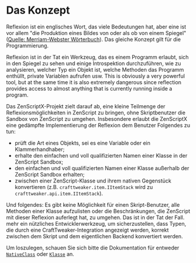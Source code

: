 # Das Konzept

Reflexion ist ein englisches Wort, das viele Bedeutungen hat, aber eine ist vor allem "die Produktion eines Bildes von oder als ob von einem Spiegel" ([Quelle: Merriam-Webster Wörterbuch](https://www.merriam-webster.com/dictionary/reflection)). Das gleiche Konzept gilt für die Programmierung.

Reflexion ist in der Tat ein Werkzeug, das es einem Programm erlaubt, sich in den Spiegel zu sehen und einige Introspektion durchzuführen, wie zu analysieren, welcher Typ ein Objekt ist, welche Methoden das Programm enthüllt, private Variablen aufrufen usw. This is obviously a very powerful tool, but at the same time it is also extremely dangerous since reflection provides access to almost anything that is currently running inside a program.

Das ZenScriptX-Projekt zielt darauf ab, eine kleine Teilmenge der Reflexionsmöglichkeiten in ZenScript zu bringen, ohne Skriptbenutzer die Sandbox von ZenScript zu umgehen. Insbesondere erlaubt die ZenScriptX eine gedämpfte Implementierung der Reflexion dem Benutzer Folgendes zu tun:

- prüft die Art eines Objekts, sei es eine Variable oder ein Klammerhandhaber;
- erhalte den einfachen und voll qualifizierten Namen einer Klasse in der ZenScript Sandbox;
- den einfachen und voll qualifizierten Namen einer Klasse außerhalb der ZenScript Sandbox erhalten;
- zwischen einer ZenScript-Klasse und ihrem nativen Gegenstück konvertieren (z.B. `crafttweaker.item.IItemStack` wird zu `crafttweaker.api.item.IItemStack`).

Und folgendes: Es gibt keine Möglichkeit für einen Skript-Benutzer, alle Methoden einer Klasse aufzulisten oder die Beschränkungen, die ZenScript mit dieser Reflexion auferlegt hat, zu umgehen. Das ist in der Tat der Fall. mehr ein nützliches Entwicklerwerkzeug, um sicherzustellen, dass Typen, die durch eine CraftTweaker-Integration angezeigt werden, korrekt zwischen dem Skript und dem eigentlichen Backend konvertiert werden.

Um loszulegen, schauen Sie sich bitte die Dokumentation für entweder [`NativeClass`](/Mods/Boson/Reflection/NativeClass/) oder [`Klasse`](/Mods/Boson/Reflection/Class/) an.
